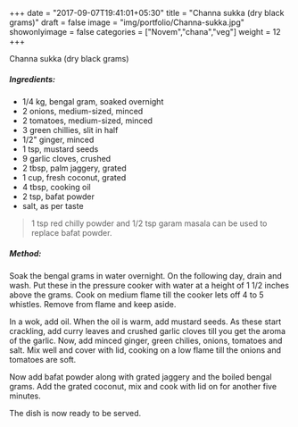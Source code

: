 +++
date = "2017-09-07T19:41:01+05:30"
title = "Channa sukka (dry black grams)"
draft = false
image = "img/portfolio/Channa-sukka.jpg"
showonlyimage = false
categories = ["Novem","chana","veg"]
weight = 12
+++

Channa sukka (dry black grams)
<!--more-->


##### Ingredients:

  - 1/4 kg, bengal gram, soaked overnight
  - 2 onions, medium-sized, minced
  - 2 tomatoes, medium-sized, minced
  - 3 green chillies, slit in half
  - 1/2" ginger, minced
  - 1 tsp, mustard seeds
  - 9 garlic cloves, crushed
  - 2 tbsp, palm jaggery, grated
  - 1 cup, fresh coconut, grated
  - 4 tbsp, cooking oil
  - 2 tsp, bafat powder
  - salt, as per taste

> 1 tsp red chilly powder and 1/2 tsp garam masala can be used to
replace bafat powder.

##### Method:

Soak the bengal grams in water overnight. On the following day, drain
and wash. Put these in the pressure cooker with water at a height of 1
1/2 inches above the grams. Cook on medium flame till the cooker lets
off 4 to 5 whistles. Remove from flame and keep aside.

In a wok, add oil. When the oil is warm, add mustard seeds. As these
start crackling, add curry leaves and crushed garlic cloves till you get
the aroma of the garlic. Now, add minced ginger, green chilies, onions,
tomatoes and salt. Mix well and cover with lid, cooking on a low flame
till the onions and tomatoes are soft.

Now add bafat powder along with grated jaggery and the boiled bengal
grams. Add the grated coconut, mix and cook with lid on for another five
minutes.

The dish is now ready to be served.

